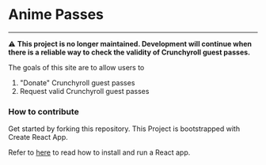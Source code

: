 # Anime Passes
---
⚠️ **This project is no longer maintained. Development will continue when there is a reliable way to check the validity of Crunchyroll guest passes.**

The goals of this site are to allow users to

1. "Donate" Crunchyroll guest passes
2. Request valid Crunchyroll guest passes

### How to contribute

Get started by forking this repository. This Project is bootstrapped with Create React App.

Refer to [here](https://github.com/facebookincubator/create-react-app) to read how to install and run a React app.

